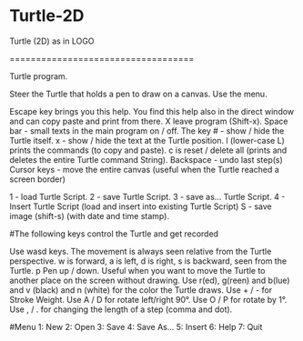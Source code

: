 # Turtle-2D
Turtle (2D) as in LOGO

===================================

Turtle program. 

Steer the Turtle that holds a pen to draw on a canvas. 
Use the menu. 

Escape key brings you this help. You find this help also in the direct window and can copy paste and print from there.
X leave program (Shift-x).
Space bar - small texts in the main program on / off.
The key # - show / hide the Turtle itself.
x - show / hide the text at the Turtle position.
l (lower-case L) prints the commands (to copy and paste).
c is reset / delete all (prints and deletes the entire Turtle command String).
Backspace - undo last step(s)
Cursor keys - move the entire canvas (useful when the Turtle reached a screen border)

1 - load Turtle Script.
2 - save Turtle Script.
3 - save as... Turtle Script.
4 - Insert Turtle Script (load and insert into existing Turtle Script)
S - save image (shift-s) (with date and time stamp).

#The following keys control the Turtle and get recorded 

Use wasd keys. The movement is always seen relative from the Turtle perspective. w is forward, a is left, d is right, s is backward, seen from the Turtle. 
p Pen up / down. Useful when you want to move the Turtle to another place on the screen without drawing.
Use r(ed), g(reen) and b(lue) and v (black) and n (white) for the color the Turtle draws.
Use + / - for Stroke Weight.
Use A / D for rotate left/right 90°.
Use O / P for rotate by 1°.
Use , / . for changing the length of a step (comma and dot).

#Menu 
1: New
2: Open
3: Save
4: Save As...
5: Insert
6: Help
7: Quit
